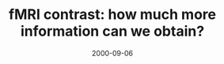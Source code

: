 ---
title: "fMRI contrast: how much more information can we obtain?"
project_id: 
date: 2000-09-06
conference_id: ""
presenters:
   - peter_bandettini
summary: "<p>Workshop on understanding BOLD phenomena, Chapel Hill, NC</p>"
file: /assets/presentations/T95.ppt
filename: T95.ppt
layout: presentation
---